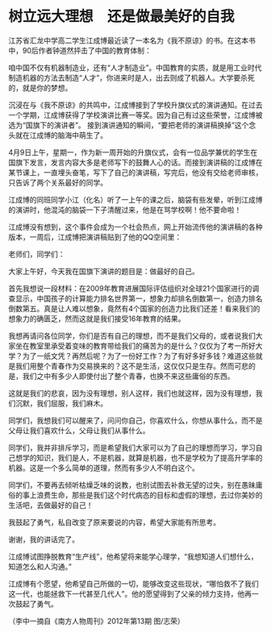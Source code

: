 # 树立远大理想　还是做最美好的自我

江苏省汇龙中学高二学生江成博最近读了一本名为《我不原谅》的书。在这本书中，90后作者钟道然抨击了中国的教育体制： 

咱中国不仅有机器制造业，还有“人才制造业”。中国教育的实质，就是用工业时代制造机器的方法去制造“人才”，你进来时是人，出去则成了机器人。大学要杀死的，就是你的梦想。 

沉浸在与《我不原谅》的共鸣中，江成博接到了学校升旗仪式的演讲通知。在过去一个学期，江成博获得了学校演讲比赛一等奖。因为自己有过这些荣誉，江成博被选为“国旗下的演讲者”。 接到演讲通知的瞬间，“要把老师的演讲稿换掉”这个念头就在江成博的脑海中萌生了。 

4月9日上午，星期一，作为新一周开始的升旗仪式，会有一位品学兼优的学生在国旗下发言，发言内容大多是老师写下的鼓舞人心的话。而接到演讲稿的江成博在某节课上，一直埋头奋笔，写下了自己的演讲稿，写完后，他没有交给老师审核，只告诉了两个关系最好的同学。 

江成博的同班同学小江（化名）听了一上午的课之后，脑袋有些发晕，听到江成博的演讲时，他混沌的脑袋一下子清醒过来，他是在骂学校啊！他不要命啦！ 

江成博没有想到，这个事件会成为一个社会热点，网上开始流传他的演讲稿的各种版本，一周后，江成博把演讲稿贴到了他的QQ空间里： 

老师们，同学们： 

大家上午好，今天我在国旗下演讲的题目是：做最好的自己。 

首先我想说一段材料：在2009年教育进展国际评估组织对全球21个国家进行的调查显示，中国孩子的计算能力排名世界第一，想象力却排名倒数第一，创造力排名倒数第五。真是让人难以想象，竟然有4个国家的创造力比我们还差！看来我们的想象力的确匮乏，然而这就是我们接受16年教育的结果。 

我想再请问各位同学，你们是否有自己的理想，而不是我们父母的，或者说我们大家坐在教室里承受着变味的教育带给我们的痛苦为的是什么？仅仅为了考一所好大学？为了一纸文凭？再然后呢？为了一份好工作？为了有好多好多钱？难道这些就是我们用整个青春作为交易换来的？这不是生活，这仅仅只是生存。然而可悲的是，我们之中有多少人即使付出了整个青春，也换不来这些庸俗的东西。 

这就是我们的悲哀，因为没有理想，别人这样，我们也就这样，因为没有理想，我们沉默，我们屈服，我们麻木。 

同学们，我想我们可以醒来了，问问你自己，你喜欢什么，你想从事什么，而不是父母让我们喜欢什么，父母让我们从事什么。 

同学们，我并非排斥学习，而是希望我们大家可以为了自己的理想而学习，学习自己想学的知识，我们是人，不是机器，就算是机器，也不是学校为了提高升学率的机器。这是一个多么简单的道理，然而有多少人不明白这个。 

同学们，不要再去倾听枯燥乏味的说教，也别试图去补救无望的过失，别在愚昧庸俗的事上浪费生命，那些是我们这个时代病态的目标和虚假的理想，去过你美妙的生活吧，去做最好的自己！ 

我鼓起了勇气，私自改变了原来要说的内容，希望大家能有所思考。 

谢谢，我的讲话完了。 

江成博试图挣脱教育“生产线”，他希望将来能学心理学，“我想知道人们想什么，知道怎么和人沟通。” 

江成博有个愿望，他希望自己所做的一切，能够改变这些现状，“哪怕救不了我们这一代，也能拯救下一代甚至几代人”。他的愿望得到了父亲的倾力支持，他再一次鼓起了勇气。 

（李中一摘自《南方人物周刊》2012年第13期 图/志荣）